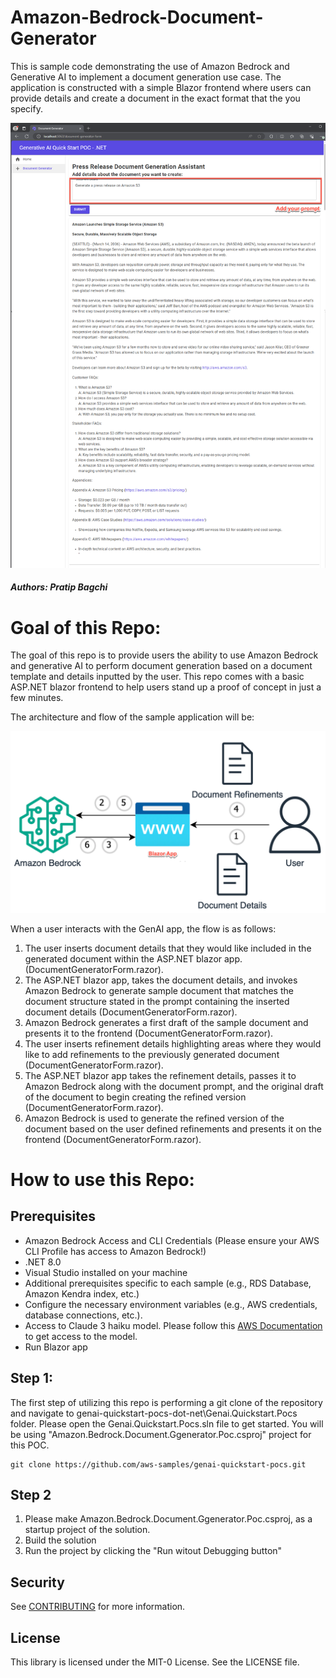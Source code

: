 # Amazon-Bedrock-Document-Generator

This is sample code demonstrating the use of Amazon Bedrock and Generative AI to implement a document generation use case. The application is constructed with a simple Blazor frontend where users can provide details and create a document in the exact format that the you specify.

![Alt text](images/01-document-generator.png)

##### Authors: Pratip Bagchi

# **Goal of this Repo:**

The goal of this repo is to provide users the ability to use Amazon Bedrock and generative AI to perform document generation based on a document template and details inputted by the user.
This repo comes with a basic ASP.NET blazor frontend to help users stand up a proof of concept in just a few minutes.

The architecture and flow of the sample application will be:

![Alt text](images/architecture.png "POC Architecture")

When a user interacts with the GenAI app, the flow is as follows:

1. The user inserts document details that they would like included in the generated document within the ASP.NET blazor app. (DocumentGeneratorForm.razor).
2. The ASP.NET blazor app, takes the document details, and invokes Amazon Bedrock to generate sample document that matches the document structure stated in the prompt containing the inserted document details (DocumentGeneratorForm.razor).
3. Amazon Bedrock generates a first draft of the sample document and presents it to the frontend (DocumentGeneratorForm.razor).
4. The user inserts refinement details highlighting areas where they would like to add refinements to the previously generated document (DocumentGeneratorForm.razor).
5. The ASP.NET blazor app takes the refinement details, passes it to Amazon Bedrock along with the document prompt, and the original draft of the document to begin creating the refined version (DocumentGeneratorForm.razor).
6. Amazon Bedrock is used to generate the refined version of the document based on the user defined refinements and presents it on the frontend (DocumentGeneratorForm.razor).

# How to use this Repo:

## Prerequisites

- Amazon Bedrock Access and CLI Credentials (Please ensure your AWS CLI Profile has access to Amazon Bedrock!)
- .NET 8.0
- Visual Studio installed on your machine
- Additional prerequisites specific to each sample (e.g., RDS Database, Amazon Kendra index, etc.)
- Configure the necessary environment variables (e.g., AWS credentials, database connections, etc.).
- Access to Claude 3 haiku model. Please follow this [AWS Documentation](https://docs.aws.amazon.com/bedrock/latest/userguide/model-access.html) to get access to the model.
- Run Blazor app

## Step 1:

The first step of utilizing this repo is performing a git clone of the repository and navigate to genai-quickstart-pocs-dot-net\Genai.Quickstart.Pocs folder. Please open the Genai.Quickstart.Pocs.sln file to get started. 
You will be using "Amazon.Bedrock.Document.Ggenerator.Poc.csproj" project for this POC. 

```
git clone https://github.com/aws-samples/genai-quickstart-pocs.git
```

## Step 2

1. Please make Amazon.Bedrock.Document.Ggenerator.Poc.csproj, as a startup project of the solution.
2. Build the solution
3. Run the project by clicking the "Run witout Debugging button"

## Security

See [CONTRIBUTING](CONTRIBUTING.md#security-issue-notifications) for more information.

## License

This library is licensed under the MIT-0 License. See the LICENSE file.